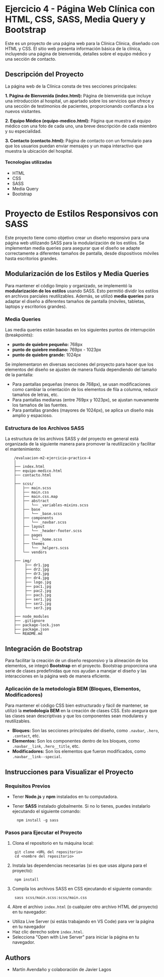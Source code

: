 
# Ejercicio 4 - Página Web Clínica con HTML, CSS, SASS, Media Query y Bootstrap

Este es un proyecto de una página web para la Clínica Clínica, diseñado con HTML y CSS. El sitio web presenta información básica de la clínica, incluyendo una página de bienvenida, detalles sobre el equipo médico y una sección de contacto.

## Descripción del Proyecto

La página web de la Clínica consta de tres secciones principales:

**1. Página de Bienvenida (index.html):** Página de bienvenida que incluye una introducción al hospital, un apartado sobre los servicios que ofrece y una sección de testimonios de pacientes, proporcionando confianza a los nuevos visitantes.

**2. Equipo Médico (equipo-medico.html):** Página que muestra el equipo médico con una foto de cada uno, una breve descripción de cada miembro y su especialidad.

**3. Contacto (contacto.html):** Página de contacto con un formulario para que los usuarios puedan enviar mensajes y un mapa interactivo que muestra la ubicación del hospital.

#### Tecnologías utilizadas
- HTML
- CSS
- SASS
- Media Query
- Bootstrap


# Proyecto de Estilos Responsivos con SASS

Este proyecto tiene como objetivo crear un diseño responsivo para una página web utilizando SASS para la modularización de los estilos. Se implementan media queries para asegurar que el diseño se adapte correctamente a diferentes tamaños de pantalla, desde dispositivos móviles hasta escritorios grandes.

## Modularización de los Estilos y Media Queries

Para mantener el código limpio y organizado, se implementó la **modularización de los estilos** usando SASS. Esto permitió dividir los estilos en archivos parciales reutilizables. Además, se utilizó **media queries** para adaptar el diseño a diferentes tamaños de pantalla (móviles, tabletas, laptops y escritorios grandes).

### Media Queries

Las media queries están basadas en los siguientes puntos de interrupción (breakpoints):

- **punto de quiebre pequeño:** 768px
- **punto de quiebre mediano:** 769px - 1023px
- **punto de quiebre grande:** 1024px

Se implementaron en diversas secciones del proyecto para hacer que los elementos del diseño se ajusten de manera fluida dependiendo del tamaño de la pantalla:

- Para pantallas pequeñas (menos de 768px), se usan modificaciones como cambiar la orientación de los elementos de fila a columna, reducir tamaños de letras, etc.
- Para pantallas medianas (entre 769px y 1023px), se ajustan nuevamente los tamaños de las fuentes.
- Para pantallas grandes (mayores de 1024px), se aplica un diseño más amplio y espacioso.

### Estructura de los Archivos SASS

La estructura de los archivos SASS y del proyecto en general está organizada de la siguiente manera para promover la reutilización y facilitar el mantenimiento:


        /evaluacion-m2-ejercicio-practico-4
        │
        ├── index.html                
        ├── equipo-medico.html         
        ├── contacto.html             
        │
        ├── scss/
        │   ├── main.scss
        │   ├── main.css 
        │   ├── main.css.map
        │   ├── abstract
        │   │   └── _variables-mixins.scss
        │   ├── base
        │   │   └── _base.scss
        │   ├── components
        │   │   └── _navbar.scss
        │   ├── layout
        │   │   └── _header-footer.scss
        │   ├── pages
        │   │   └── _home.scss
        │   ├── themes
        │   │   └── _helpers.scss
        │   └── vendors
        │
        ├── img/                  
        │    ├── dr1.jpg
        │    ├── dr2.jpg
        │    ├── dr3.jpg
        │    ├── dr4.jpg 
        │    ├── logo.jpg      
        │    ├── pac1.jpg   
        │    ├── pac2.jpg    
        │    ├── pac3.jpg  
        │    ├── ser1.jpg 
        │    ├── ser2.jpg    
        │    └── ser3.jpg           
        │
        ├── node_modules
        ├── .gitignore
        ├── package-lock.json
        ├── package.json
        └── README.md                 

## Integración de Bootstrap

Para facilitar la creación de un diseño responsivo y la alineación de los elementos, se integró **Bootstrap** en el proyecto. Bootstrap proporciona una serie de clases predefinidas que nos ayudan a manejar el diseño y las interacciones en la página web de manera eficiente.

### Aplicación de la metodología BEM (Bloques, Elementos, Modificadores)

Para mantener el código CSS bien estructurado y fácil de mantener, se utilizó la **metodología BEM** en la creación de clases CSS. Esto asegura que las clases sean descriptivas y que los componentes sean modulares y reutilizables.

- **Bloques:** Son las secciones principales del diseño, como `.navbar`, `.hero`, `.contact`, etc.
- **Elementos:** Son los componentes dentro de los bloques, como `.navbar__link`, `.hero__title`, etc.
- **Modificadores:** Son los elementos que fueron modificados, como `.navbar__link--special`.


## Instrucciones para Visualizar el Proyecto

### Requisitos Previos

- Tener **Node.js** y **npm** instalados en tu computadora.
- Tener **SASS** instalado globalmente. Si no lo tienes, puedes instalarlo ejecutando el siguiente comando:

        npm install -g sass

### Pasos para Ejecutar el Proyecto

1. Clona el repositorio en tu máquina local:

        git clone <URL del repositorio>
        cd <nombre del repositorio>
2. Instala las dependencias necesarias (si es que usas alguna para el proyecto):

        npm install
3. Compila los archivos SASS en CSS ejecutando el siguiente comando:

        sass scss/main.scss:scss/main.css
4. Abre el archivo `index.html` (o cualquier otro archivo HTML del proyecto) en tu navegador:
- Utiliza Live Server (si estás trabajando en VS Code) para ver la página en tu navegador
- Haz clic derecho sobre `index.html`.
- Selecciona "Open with Live Server" para iniciar la página en tu navegador.

## Authors

- Martín Avendaño y colaboración de Javier Lagos

